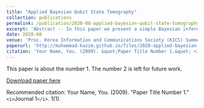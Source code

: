 ```yaml
---
title: "Applied Bayesian Qubit State Tomography"
collection: publications
permalink: /publication/2020-08-applied-bayesian-qubit-state-tomography
excerpt: 'Abstract -- In this paper we present a simple Bayesian inference based single-stage quantum state tomography. Previous approaches such as maximum likelihood estimation are compared with Bayesian analysis and its advantages especially concerning error bars are highlighted. We describe the underpinnings of Monte Carlo based methods and show how they can be applied to reconstruct a valid density matrix representing a single qubit. We also demonstrate the formulation of qubit tomography as a problem such that statistical packages such as Stan can be accessed as a black-box and their results can be validated.'
date: 2020-08
venue: 'Proc. Korea Information and Communications Society (KICS) Summer Conference'
paperurl: 'http://muhammad-kazim.github.io/files/2020-applied-bayesian-qubit-state-tomography.pdf'
citation: 'Your Name, You. (2009). &quot;Paper Title Number 1.&quot; <i>Journal 1</i>. 1(1).'
---
```

This paper is about the number 1. The number 2 is left for future work.

[Download paper here](http://academicpages.github.io/files/paper1.pdf)

Recommended citation: Your Name, You. (2009). "Paper Title Number 1." `<i>`Journal 1`</i>`. 1(1).
